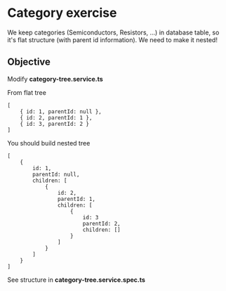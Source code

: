 # Category exercise 
We keep categories (Semiconductors, Resistors, ...) in database table, so it's
flat structure (with parent id information). We need to make it nested!

## Objective
Modify **category-tree.service.ts**

From flat tree

    [
        { id: 1, parentId: null },
        { id: 2, parentId: 1 },
        { id: 3, parentId: 2 }
    ]

You should build nested tree

    [
        {
            id: 1,
            parentId: null,
            children: [
                {
                    id: 2,
                    parentId: 1,
                    children: [
                        {
                            id: 3
                            parentId: 2,
                            children: []
                        }
                    ]
                }
            ]
        }
    ]

See structure in **category-tree.service.spec.ts**
